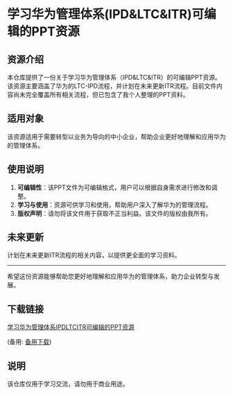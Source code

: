 # 学习华为管理体系(IPD&LTC&ITR)可编辑的PPT资源

## 资源介绍

本仓库提供了一份关于学习华为管理体系（IPD&LTC&ITR）的可编辑PPT资源。该资源主要涵盖了华为的LTC-IPD流程，并计划在未来更新ITR流程。目前文件内容尚未完全覆盖所有相关流程，但已包含了我个人整理的PPT资料。

## 适用对象

该资源适用于需要转型以业务为导向的中小企业，帮助企业更好地理解和应用华为的管理体系。

## 使用说明

1. **可编辑性**：该PPT文件为可编辑格式，用户可以根据自身需求进行修改和调整。
2. **学习与使用**：资源可供学习和使用，帮助用户深入了解华为的管理流程。
3. **版权声明**：请勿将该文件用于获取不正当利益。该文件的版权由我所有。

## 未来更新

计划在未来更新ITR流程的相关内容，以提供更全面的学习资料。

---

希望这份资源能够帮助您更好地理解和应用华为的管理体系，助力企业转型与发展。

## 下载链接
[学习华为管理体系IPDLTCITR可编辑的PPT资源](https://pan.quark.cn/s/544aa9d155dd) 

(备用: [备用下载](https://pan.baidu.com/s/1sM8nysNxFZwVG-sChABJAw?pwd=1234))

## 说明

该仓库仅用于学习交流，请勿用于商业用途。
